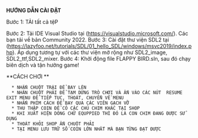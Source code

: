 **HƯỚNG DẪN CÀI ĐẶT**

Bước 1: TẢI tất cả tệP

Bước 2: Tải IDE Visual Studio tại (https://visualstudio.microsoft.com/). Các bạn tải về bản Community 2022.
Bước 3: Cài đặt thư viện SDL2 tại (https://lazyfoo.net/tutorials/SDL/01_hello_SDL/windows/msvc2019/index.php). Áp dụng tương tự với các thư viện mở rộng như SDL2_image, SDL2_ttf,SDL2_mixer.
Bước 4: Khởi động file FLAPPY BIRD.sln, sau đó chạy biên dịch và tận hưởng game!


**CÁCH CHƠI **

      * NHẤN CHUỘT TRÁI ĐỂ BAY LÊN
      * NHÂN CHUỘT PHẢI ĐỂ TẠM DỪNG TRÒ CHƠI VÀ ẤN VÀO CÁC NÚT  RESUME EXIT MENU ĐỂ TIẾP TỤC, THOÁT, CHUYỂN VỀ MENU
      * NHẤN PHÍM CÁCH ĐỂ BAY QUA CÁC VIÊN GẠCH VỠ
      * THU THẬP COIN ĐỂ CÓ CÁC CHÚ CHIM KHÁC TẠI SHOP 
      * KHI XUẤT HIỆN DÒNG CHỮ EQUPPIED THÌ ĐÓ LÀ CON CHIM ĐANG ĐƯỢC SỬ DỤNG
      * THOÁT KHỎI SHOP ẤN CHUỘT PHẢI
      * TẠI MENU LƯU TRỮ SỐ COIN LỚN NHẤT MÀ BẠN TỪNG ĐẠT ĐƯỢC
      

